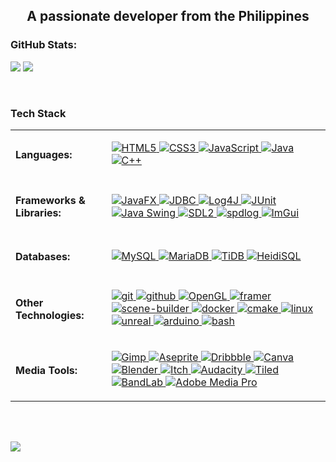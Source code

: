 <h2 align="center">A passionate developer from the Philippines</h2>

### GitHub Stats:
![](https://github-readme-stats.vercel.app/api?username=jelemiekun&theme=dark&hide_border=false&include_all_commits=false&count_private=false)
![](https://github-readme-stats.vercel.app/api/top-langs/?username=jelemiekun&theme=dark&hide_border=false&include_all_commits=false&count_private=false&layout=compact)

<br>

<h3 align="left">Tech Stack</h3>
<table style="border-collapse: collapse; border: none;">
  <tr>
    <td style="border: none;"><h4>Languages:</h4></td>
    <td style="border: none;">
      <p>
        <a href="https://www.w3.org/html/" target="_blank" rel="noreferrer"> 
          <img src="https://img.shields.io/badge/html5-%23E34F26.svg?style=for-the-badge&logo=html5&logoColor=white" alt="HTML5" />
        </a> 
        <a href="https://www.w3schools.com/css/" target="_blank" rel="noreferrer"> 
          <img src="https://img.shields.io/badge/css3-%231572B6.svg?style=for-the-badge&logo=css3&logoColor=white" alt="CSS3" />
        </a> 
        <a href="https://developer.mozilla.org/en-US/docs/Web/JavaScript" target="_blank" rel="noreferrer"> 
          <img src="https://img.shields.io/badge/javascript-%23323330.svg?style=for-the-badge&logo=javascript&logoColor=%23F7DF1E" alt="JavaScript" />
        </a> 
        <a href="https://www.java.com" target="_blank" rel="noreferrer"> 
          <img src="https://img.shields.io/badge/java-%23ED8B00.svg?style=for-the-badge&logo=openjdk&logoColor=white" alt="Java" />
        </a> 
        <a href="https://www.w3schools.com/cpp/" target="_blank" rel="noreferrer"> 
          <img src="https://img.shields.io/badge/c++-%2300599C.svg?style=for-the-badge&logo=c%2B%2B&logoColor=white" alt="C++" />
        </a> 
      </p>
    </td>
  </tr>
  <tr>
    <td style="border: none;"><h4>Frameworks & Libraries:</h4></td>
    <td style="border: none;">
      <p>
        <a href="https://openjfx.io/" target="_blank" rel="noreferrer"> 
          <img src="https://img.shields.io/badge/javafx-%23FF0000.svg?style=for-the-badge&logo=javafx&logoColor=white" alt="JavaFX"/>
        </a>
        <a href="https://docs.oracle.com/javase/8/docs/technotes/guides/jdbc/" target="_blank" rel="noreferrer"> 
          <img src="https://img.shields.io/badge/JDBC-%23FF0000.svg?style=for-the-badge&logo=java&logoColor=white" alt="JDBC"/>
        </a>
        <a href="https://logging.apache.org/log4j/2.x/index.html#:~:text=Apache%20Log4j%20is%20a%20versatile,ed%20by%20a%20big%20community." target="_blank" rel="noreferrer"> 
          <img src="https://img.shields.io/badge/LOG4J-%23000000.svg?style=for-the-badge&logo=java&logoColor=red" alt="Log4J"/>
        </a>
        <a href="https://junit.org/junit5/" target="_blank" rel="noreferrer"> 
          <img src="https://img.shields.io/badge/JUnit-%2325A162.svg?style=for-the-badge&logo=junit5&logoColor=white" alt="JUnit"/>
        </a>
        <a href="https://www.javatpoint.com/java-swing" target="_blank" rel="noreferrer"> 
          <img src="https://img.shields.io/badge/Java%20Swing-%23ED8B00.svg?style=for-the-badge&logo=java&logoColor=white" alt="Java Swing"/>
        </a>
        <a href="https://www.libsdl.org/" target="_blank" rel="noreferrer"> 
          <img src="https://img.shields.io/badge/SDL2-%23007ACC.svg?style=for-the-badge&logo=sdl&logoColor=white" alt="SDL2"/>
        </a>
        <a href="https://github.com/gabime/spdlog" target="_blank" rel="noreferrer">
          <img src="https://img.shields.io/badge/spdlog-%2300A300.svg?style=for-the-badge&logo=spdlog&logoColor=white" alt="spdlog"/>
        </a>
        <a href="https://github.com/ocornut/imgui" target="_blank" rel="noreferrer">
          <img src="https://img.shields.io/badge/ImGui-%238C008C.svg?style=for-the-badge&logo=imgui&logoColor=white" alt="ImGui"/>
        </a>
      </p>
    </td>
  </tr>
  <tr>
    <td style="border: none;"><h4>Databases:</h4></td>
    <td style="border: none;">
      <p>
        <a href="https://www.mysql.com/" target="_blank" rel="noreferrer"> 
          <img src="https://img.shields.io/badge/mysql-4479A1.svg?style=for-the-badge&logo=mysql&logoColor=white" alt="MySQL"/>
        </a>
        <a href="https://mariadb.org/" target="_blank" rel="noreferrer"> 
          <img src="https://img.shields.io/badge/MariaDB-003545?style=for-the-badge&logo=mariadb&logoColor=white" alt="MariaDB"/>
        </a> 
        <a href="https://www.pingcap.com/" target="_blank" rel="noreferrer"> 
          <img src="https://img.shields.io/badge/TiDB-%23FF0000.svg?style=for-the-badge&logo=TiDB&logoColor=white" alt="TiDB"/>
        </a>
        <a href="https://www.heidisql.com/" target="_blank" rel="noreferrer"> 
          <img src="https://img.shields.io/badge/HeidiSQL-%23006400.svg?style=for-the-badge&logo=HeidiSQL&logoColor=white" alt="HeidiSQL"/>
        </a>
      </p>
    </td>
  </tr>
  <tr>
    <td style="border: none;"><h4>Other Technologies:</h4></td>
    <td style="border: none;">
      <p>
        <a href="https://git-scm.com/" target="_blank" rel="noreferrer"> 
          <img src="https://img.shields.io/badge/git-%23F05033.svg?style=for-the-badge&logo=git&logoColor=white" alt="git"/> 
        </a> 
        <a href="https://git-scm.com/" target="_blank" rel="noreferrer"> 
          <img src="https://img.shields.io/badge/github-%23121011.svg?style=for-the-badge&logo=github&logoColor=white" alt="github"/> 
        </a> 
        <a href="https://www.opengl.org/" target="_blank" rel="noreferrer">
          <img src="https://img.shields.io/badge/OpenGL-%2300599C.svg?style=for-the-badge&logo=opengl&logoColor=white" alt="OpenGL"/>
        </a>
        <a href="https://www.framer.com/" target="_blank" rel="noreferrer"> 
          <img src="https://img.shields.io/badge/Framer-black?style=for-the-badge&logo=framer&logoColor=blue" alt="framer"/> 
        </a>
        <a href="https://gluonhq.com/products/scene-builder/" target="_blank" rel="noreferrer"> 
          <img src="https://img.shields.io/badge/Scene_Builder-%23FFA500.svg?style=for-the-badge&logo=java&logoColor=white" alt="scene-builder"/>
        </a>
        <a href="https://www.docker.com/" target="_blank" rel="noreferrer"> 
          <img src="https://img.shields.io/badge/docker-%230db7ed.svg?style=for-the-badge&logo=docker&logoColor=white" alt="docker"/> 
        </a> 
         <a href="https://cmake.org/" target="_blank" rel="noreferrer"> 
          <img src="https://img.shields.io/badge/CMake-%23008FBA.svg?style=for-the-badge&logo=cmake&logoColor=white" alt="cmake"/>
        </a>
        <a href="https://www.linux.org/" target="_blank" rel="noreferrer"> 
          <img src="https://img.shields.io/badge/Linux-%23000000.svg?style=for-the-badge&logo=linux&logoColor=white" alt="linux"/>
        </a>
        <a href="https://unrealengine.com/" target="_blank" rel="noreferrer"> 
          <img src="https://img.shields.io/badge/unreal_engine-%23313131.svg?style=for-the-badge&logo=unrealengine&logoColor=white" alt="unreal"/> 
        </a>
        <a href="https://www.arduino.cc/" target="_blank" rel="noreferrer"> 
          <img src="https://img.shields.io/badge/-Arduino-00979D?style=for-the-badge&logo=Arduino&logoColor=white" alt="arduino"/> 
        </a>
        <a href="https://www.gnu.org/software/bash/" target="_blank" rel="noreferrer"> 
          <img src="https://img.shields.io/badge/bash-%23000000.svg?style=for-the-badge&logo=gnu-bash&logoColor=white" alt="bash"/> 
        </a>
      </p>
    </td>
  </tr>
  <tr>
    <td style="border: none;"><h4>Media Tools:</h4></td>
    <td style="border: none;">
      <p>
        <a href="https://www.gimp.org/" target="_blank" rel="noreferrer"> 
          <img src="https://img.shields.io/badge/Gimp-657D8B?style=for-the-badge&logo=gimp&logoColor=FFFFFF" alt="Gimp" />
        </a> 
        <a href="https://www.aseprite.org/" target="_blank" rel="noreferrer"> 
          <img src="https://img.shields.io/badge/Aseprite-FFFFFF?style=for-the-badge&logo=Aseprite&logoColor=#7D929E" alt="Aseprite" />
        </a> 
        <a href="https://dribbble.com/" target="_blank" rel="noreferrer"> 
          <img src="https://img.shields.io/badge/Dribbble-EA4C89?style=for-the-badge&logo=dribbble&logoColor=white" alt="Dribbble" />
        </a> 
        <a href="https://www.canva.com/" target="_blank" rel="noreferrer"> 
          <img src="https://img.shields.io/badge/Canva-%2300C4CC.svg?style=for-the-badge&logo=Canva&logoColor=white" alt="Canva" />
        </a> 
        <a href="https://www.blender.org/" target="_blank" rel="noreferrer"> 
          <img src="https://img.shields.io/badge/blender-%23F5792A.svg?style=for-the-badge&logo=blender&logoColor=white" alt="Blender" />
        </a> 
        <a href="https://itch.io/" target="_blank" rel="noreferrer"> 
          <img src="https://img.shields.io/badge/Itch-%23FF0B34.svg?style=for-the-badge&logo=Itch.io&logoColor=white" alt="Itch" />
        </a> 
        <a href="https://www.audacityteam.org/" target="_blank" rel="noreferrer"> 
          <img src="https://img.shields.io/badge/Audacity-%230000FF.svg?style=for-the-badge&logo=audacity&logoColor=white" alt="Audacity" />
        </a>
        <a href="https://thorbjorn.itch.io/tiled" target="_blank" rel="noreferrer"> 
          <img src="https://img.shields.io/badge/Tiled-%237E3D76.svg?style=for-the-badge&logo=tiled&logoColor=white" alt="Tiled" />
        </a>
        <a href="https://www.bandlab.com/" target="_blank" rel="noreferrer"> 
          <img src="https://img.shields.io/badge/BandLab-%23FF5500.svg?style=for-the-badge&logo=bandlab&logoColor=white" alt="BandLab" />
        </a>
        <a href="https://www.adobe.com/" target="_blank" rel="noreferrer"> 
          <img src="https://img.shields.io/badge/Adobe%20Media%20Pro-%23FF0000.svg?style=for-the-badge&logo=adobe&logoColor=white" alt="Adobe Media Pro" />
        </a>
      </p>
    </td>
  </tr>
</table>

<br><br>

[![](https://visitcount.itsvg.in/api?id=jelemiekun&icon=0&color=0)](https://visitcount.itsvg.in)

<!-- Proudly created with GPRM ( https://gprm.itsvg.in ) -->
